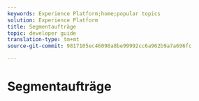 ```yaml
---
keywords: Experience Platform;home;popular topics
solution: Experience Platform
title: Segmentaufträge
topic: developer guide
translation-type: tm+mt
source-git-commit: 9817105ec46098a8be99992cc6a962b9a7a696fc

---
```



# Segmentaufträge
